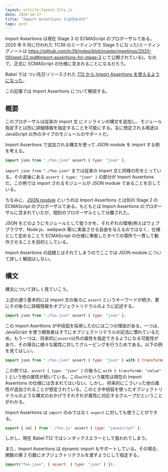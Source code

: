 ```yaml
---
layout: article-layout.11ty.js
date: 2020-10-17
title: "Import Assertions とは何なのか"
tags: post
---
```


Import Assertions は現在 Stage 3 の ECMAScript のプロポーザルである。2020 年 9 月に行われた TC39 のミーティングで Stage 3 になった(ミーティングノートは https://github.com/tc39/notes/blob/master/meetings/2020-09/sept-22.md#import-assertions-for-stage-3 にて公開されている)。なので、正式に ECMAScript の仕様に含まれることになるだろう。

Babel では つい先日リリースされた [7.12 から Import Assertions を使えるようになった](https://babeljs.io/blog/2020/10/15/7.12.0#import-assertions-parsing-12139httpsgithubcombabelbabelpull12139)。

この記事では Import Assertions について解説する。

## 概要

このプロポーザルは従来の import 文 にインラインの構文を追加し、モジュール指定子とは別に詳細情報を指定することを可能にする。主に想定される用途は JavaScript 以外のタイプのモジュールのサポートだ。

Import Assertions で追加される構文を使って JSON module を import する例を考える。

```js
import json from "./foo.json" assert { type: "json" };

```

`import json from "./foo.json"` までは従来の import 文と同様の形をとっている。その直後にある `assert { type: "json" }` の部分が Import Assertions だ。この例では import されるモジュールが JSON module であることを示している。

ちなみに、[JSON module](https://github.com/tc39/proposal-json-modules) というのは Import Assertions とは別の Stage 2 の ECMAScript のプロポーザルである。もともとは Import Assertions のプロポーザルに含まれていたが、個別のプロポーザルとして分離された。

JSON をどのようにモジュールとして扱うかを、それぞれの環境(例えばウェブブラウザ、Node.js、webpack 等)に実装させる自由を与えるのではなく、仕様として定めることで ECMAScript の仕様に準拠したすべての場所で一貫して動作させることを目的としている。

Import Assertions の話題とはそれてしまうのでここでは JSON module について詳しく解説はしない。

## 構文

構文について詳しく見ていこう。

上述の通り基本的には import 文の後ろに `assert` というキーワードが続き、更にその後ろに詳細情報をオブジェクトリテラルのように記述する。

```js
import json from "./foo.json" assert { type: "json" };
```

この Import Aserttions が中括弧を採用したのには二つの理由がある。一つは、JavaScript を使う開発者はすでにオブジェクトリテラルの記法に慣れているため。もう一つは、将来的に`assert`以外の属性を指定できるようになる可能性があり、その場合に様々な属性に対してグルーピングを行うためである。以下の例を見てほしい。

```js
import json from "./foo.json" assert { type: "json" } with { transformA: "value" };
```

この例では、`assert { type: "json" }` の後ろに `with { transformA: "value" }` という他の属性が続いている。この`with`という属性は現在の Import Assertions の仕様には含まれてはいない。しかし、将来的にこういった他の属性が追加されることが想定されている。このとき中括弧を使ったオブジェクトリテラルのような構文のおかげでそれぞれが属性に対応するグループだということがわかる。

Import Assertions は `import` のみではなく `export` に対しても使うことができる。

```js
export { val } from './foo.js' assert { type: "javascript" };
```

しかし、現在 Babel 7.12 ではシンタックスエラーとして扱われてしまう。

また、Import Assertions は dynamic import もサポートしている。その場合、関数の第 2 引数にオブジェクトリテラルを渡すようにして指定する。

```js
import("foo.json", { assert: { type: "json" } });
```
